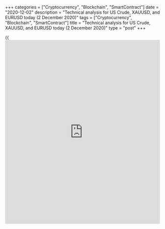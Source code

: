 +++
categories = ["Cryptocurrency", "Blockchain", "SmartContract"]
date = "2020-12-02"
description = "Technical analysis for US Crude, XAUUSD, and EURUSD today (2 December 2020)"
tags = ["Cryptocurrency", "Blockchain", "SmartContract"]
title = "Technical analysis for US Crude, XAUUSD, and EURUSD today (2 December 2020)"
type = "post"
+++

{{<iframe id="large-banner" src="https://www.bounty.group/#slide=11.0" width="100%" height="600" scrolling="no" style="border: 0px solid rgb(216, 221, 230); border-radius: 3px;">}}

2020-12-02

2020-12-02

Short-term forecast for oil, gold, and EURUSD for 02.12.2020Alex
Rodionov

I welcome my fellow traders! I have made a price forecast for US Crude,
XAUUSD, and EURUSD using a combination of margin zones methodology and
technical analysis. Based on the market analysis, I suggest entry
signals for day traders.

The oil price is being corrected in the medium-term chart. The medium-
term oil trend is up.

The article covers the following subjects:

## Oil price forecast for today: USCrude analysis

The oil price is being corrected in the medium-term chart. The medium-
term oil trend is up. Enter purchases in the support zones [43.00 -
42.80], [41.32 — 40.85].

The short-term trend is up. The price has worked out the short-term
trading idea to sell oil in the zone of [45.00 – 45.70]. The price
reached Intermediary Zone [43.70 – 43.46].

Intermediary Zone is the trend key support of the short-term uptrend. I
recommend now entering buy trades in the zone according to the patterns.
The target is to break through the high of November 25 and reach Gold
Zone [47.38 — 47.14].

### [USCrude ][1]trading ideas for today:

Buy according to the pattern in Intermediary Zone [43.70 - 43.46].
TakeProfit: 46.03, Gold Zone [47.38 - 47.14]. StopLoss: according to the
pattern rules.

* * *

## Gold price forecast for today: XAUUSD analysis

Gold price is being corrected up after it fell and broke out Target Zone
2 [1829.4 – 1820.1]. The medium-term downtrend continues. It is relevant
to sell at good prices.

Good prices to sell will be provided after the test of strong
resistances: [1861.0 - 1850.0] and [1890.8 – 1879.3]. I suggest
considering these two zones as a single resistance area. After the price
enters this area, one could enter sell trades according to the pattern.

The gold price is being corrected up in the short-term timeframe.
Yesterday, buyers broke out Additional Zone [1796.0 – 1793.0]. Today,
the price is running up towards Intermediary Zone [1827.5 – 1821.8].

After the test of Intermediary Zone, we shall watch the reaction of
sellers. We need a pattern to sell gold in the short-term downtrend.

If there is no pattern, and the price breaks out the resistance zone,
the short-term gold trend will turn up. If so, we shall enter short-term
buy trades with the target at the upper Target Zone [1890.8 — 1879.3].

### [XAUUSD][2] trading ideas for today:

Sell according to the pattern in Intermediary Zone [1827.5 - 1821.8].
TakeProfit: 1765.0, Target Zone 2 [1735.4 - 1723.9]. StopLoss: according
to the pattern rules.

* * *

## Euro/Dollar forecast for today: EURUSD analysis

The EURUSD reached Target Zone 2 [1.2032 – 1.2012] yesterday. The US
session closed the price above the zone. One closing above zone is not
enough for the price consolidation, we should expect the second one.

If the US session closes above the zone today, the next upside target
will be Target Zone 3 [1.2232 — 1.2212].

The euro-dollar short-term uptrend continued yesterday. As a result, the
price broke out Target Zone [1.2000 - 1.1977]. The next upside target is
Gold Zone [1.2105 – 1.2093].

I recommend entering new purchases on the correction to the strong
support zones: Additional Zone [1.2031 - 1.2026] and Intermediary Zone
[1.1979 – 1.1969]. Enter new purchases only according to the pattern.

### [EURUSD][3] trading ideas for today:

  1. Buy according to the pattern in Additional Zone [1.2031 - 1.2026]. TakeProfit: Gold Zone [1.2105 - 1.2093]. StopLoss: according to the pattern rules.
  2. Buy according to the pattern in Intermediary Zone [1.1979 - 1.1969]. TakeProfit: Gold Zone [1.2105 - 1.2093]. StopLoss: according to the pattern rules.

* * *

P.S. Did you like my article? Share it in social networks: it will be
the best “thank you" :)

Ask me questions and comment below. I’ll be glad to answer your
questions and give necessary explanations.

 **Useful links:**

  * I recommend trying to trade with a reliable broker [here][4]. The system allows you to trade by yourself or copy successful traders from all across the globe.
  * Use my promo-code BLOG for getting deposit bonus 50% on LiteForex platform. Just enter this code in the appropriate field while [depositing][5] your trading account.
  * Telegram chat for traders: <t.me/liteforexengchat>. We are sharing the signals and trading experience
  * Telegram channel with high-quality analytics, Forex reviews, training articles, and other useful things for traders <t.me/liteforex>

## Price chart of USCrude in real time mode

The content of this article reflects the author’s opinion and does not
necessarily reflect the official position of LiteForex. The material
published on this page is provided for informational purposes only and
should not be considered as the provision of investment advice for the
purposes of Directive 2004/39/EC.

Rate this article:

{{value}}

( {{count}} {{title}} )

   1. my.liteforex.com/trading?type=oil
   2. my.liteforex.com/trading/chart?symbol=XAUUSD
   3. my.liteforex.com/trading/chart?symbol=EURUSD
   4. my.liteforex.com/?category=analysts-opinions&slug=short-term-forecast-for-oil-gold-and-eurusd-for-02122020&openPopup=%2Fregistration%2Fpopup&utm_source=blog&utm_medium=article&utm_campaign=bonus
   5. my.liteforex.com/deposit/?category=analysts-opinions&slug=short-term-forecast-for-oil-gold-and-eurusd-for-02122020&promo_code=BLOG&utm_source=blog&utm_medium=article&utm_campaign=bonus